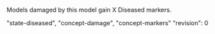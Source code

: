 Models damaged by this model gain X Diseased markers.

"state-diseased", "concept-damage", "concept-markers"
"revision": 0